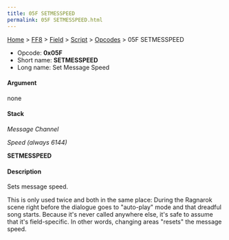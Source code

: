 ```yaml
---
title: 05F SETMESSPEED
permalink: 05F SETMESSPEED.html
---
```


[Home](../../../../Main%20Page.md) > [FF8](../../../../FF8.md) > [Field](../../../Field.md) > [Script](../../Script.md) > [Opcodes](../Opcodes.md) > 05F SETMESSPEED

-   Opcode: **0x05F**
-   Short name: **SETMESSPEED**
-   Long name: Set Message Speed

#### Argument

none

#### Stack

  
*Message Channel*

*Speed (always 6144)*

**SETMESSPEED**

#### Description

Sets message speed.

This is only used twice and both in the same place: During the Ragnarok
scene right before the dialogue goes to "auto-play" mode and that
dreadful song starts. Because it's never called anywhere else, it's safe
to assume that it's field-specific. In other words, changing areas
"resets" the message speed.
